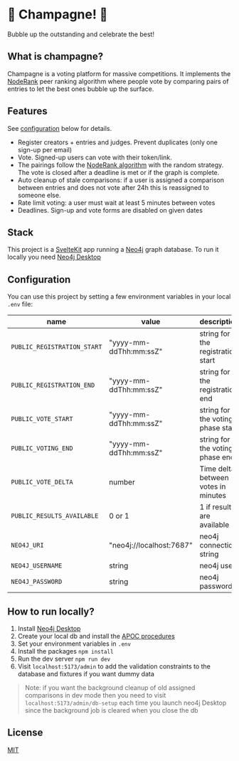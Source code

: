 # 🍾 Champagne! 🍾

Bubble up the outstanding and celebrate the best!

## What is champagne?

Champagne is a voting platform for massive competitions. It implements the [NodeRank](https://github.com/fcrozatier/NodeRank) peer ranking algorithm where people vote by comparing pairs of entries to let the best ones bubble up the surface.

## Features

See [configuration](#configuration) below for details.

- Register creators + entries and judges. Prevent duplicates (only one sign-up per email)
- Vote. Signed-up users can vote with their token/link.
- The pairings follow the [NodeRank algorithm](https://github.com/fcrozatier/NodeRank#conslusion) with the random strategy. The vote is closed after a deadline is met or if the graph is complete.
- Auto cleanup of stale comparisons: if a user is assigned a comparison between entries and does not vote after 24h this is reassigned to someone else.
- Rate limit voting: a user must wait at least 5 minutes between votes
- Deadlines. Sign-up and vote forms are disabled on given dates


## Stack

This project is a [SvelteKit](https://kit.svelte.dev/) app running a [Neo4j](https://neo4j.com/) graph database. To run it locally you need [Neo4j Desktop](https://neo4j.com/developer/neo4j-desktop/?ref=product)

## Configuration

You can use this project by setting a few environment variables in your local `.env` file:

| name                        | value                    | description                         |
| --------------------------- | ------------------------ | ----------------------------------- |
| `PUBLIC_REGISTRATION_START` | "yyyy-mm-ddThh:mm:ssZ"   | string for the registration start   |
| `PUBLIC_REGISTRATION_END`   | "yyyy-mm-ddThh:mm:ssZ"   | string for the registration end     |
| `PUBLIC_VOTE_START`         | "yyyy-mm-ddThh:mm:ssZ"   | string for the voting phase start   |
| `PUBLIC_VOTING_END`         | "yyyy-mm-ddThh:mm:ssZ"   | string for the voting phase end     |
| `PUBLIC_VOTE_DELTA`         | number                   | Time delta between votes in minutes |
| `PUBLIC_RESULTS_AVAILABLE`  | 0 or 1                   | 1 if results are available          |
| `NEO4J_URI`                 | "neo4j://localhost:7687" | neo4j connection string             |
| `NEO4J_USERNAME`            | string                   | neo4j user                          |
| `NEO4J_PASSWORD`            | string                   | neo4j password                      |

## How to run locally?

1. Install [Neo4j Desktop](https://neo4j.com/developer/neo4j-desktop/?ref=product)
1. Create your local db and install the [APOC procedures](https://neo4j.com/docs/apoc/5/installation/#apoc)
1. Set your environment variables in `.env`
1. Install the packages `npm install`
1. Run the dev server `npm run dev`
1. Visit `localhost:5173/admin` to add the validation constraints to the database and fixtures if you want dummy data

> Note: if you want the background cleanup of old assigned comparisons in dev mode then you need to visit `localhost:5173/admin/db-setup` each time you launch neo4j Desktop since the background job is cleared when you close the db


## License

[MIT](/LICENSE)
